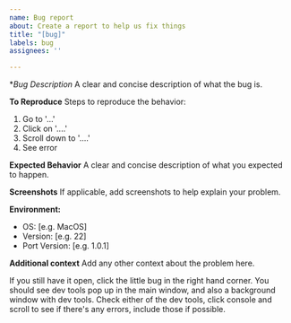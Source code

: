 ```yaml
---
name: Bug report
about: Create a report to help us fix things
title: "[bug]"
labels: bug
assignees: ''

---
```


**Bug Description*
A clear and concise description of what the bug is.

**To Reproduce**
Steps to reproduce the behavior:
1. Go to '...'
2. Click on '....'
3. Scroll down to '....'
4. See error

**Expected Behavior**
A clear and concise description of what you expected to happen.

**Screenshots**
If applicable, add screenshots to help explain your problem.

**Environment:**
 - OS: [e.g. MacOS]
 - Version: [e.g. 22]
 - Port Version: [e.g. 1.0.1]

**Additional context**
Add any other context about the problem here. 

If you still have it open, click the little bug in the right hand corner. You should see dev tools pop up in the main window, and also a background window with dev tools. Check either of the dev tools, click console and scroll to see if there's any errors, include those if possible.
